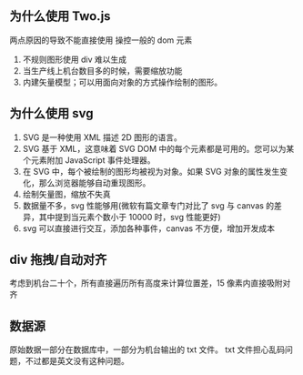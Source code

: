 <!-- @format -->

## 为什么使用 Two.js

两点原因的导致不能直接使用 操控一般的 dom 元素

1. 不规则图形使用 div 难以生成
2. 当生产线上机台数目多的时候，需要缩放功能
3. 内建矢量模型；可以用面向对象的方式操作绘制的图形。

## 为什么使用 svg

1. SVG 是一种使用 XML 描述 2D 图形的语言。
2. SVG 基于 XML，这意味着 SVG DOM 中的每个元素都是可用的。您可以为某个元素附加 JavaScript 事件处理器。
3. 在 SVG 中，每个被绘制的图形均被视为对象。如果 SVG 对象的属性发生变化，那么浏览器能够自动重现图形。
4. 绘制矢量图，缩放不失真
5. 数据量不多，svg 性能够用(微软有篇文章专门对比了 svg 与 canvas 的差异，其中提到当元素个数小于 10000 时，svg 性能更好)
6. svg 可以直接进行交互，添加各种事件，canvas 不方便，增加开发成本

## div 拖拽/自动对齐

考虑到机台二十个，所有直接遍历所有高度来计算位置差，15 像素内直接吸附对齐

## 数据源

原始数据一部分在数据库中，一部分为机台输出的 txt 文件。
txt 文件担心乱码问题，不过都是英文没有这种问题。
